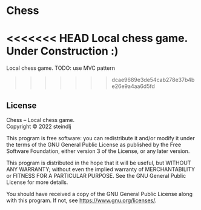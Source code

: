 # Chess
<<<<<<< HEAD
Local chess game.
Under Construction :)
=======
Local chess game. TODO: use MVC pattern
>>>>>>> dcae9689e3de54cab278e37b4be26e9a4aa6d5fd
## License
Chess – Local chess game. <br />
Copyright © 2022 steindlj

This program is free software: you can redistribute it and/or modify it under the terms of the GNU General Public License as published by the Free Software Foundation, either version 3 of the License, or any later version.

This program is distributed in the hope that it will be useful, but WITHOUT ANY WARRANTY; without even the implied warranty of MERCHANTABILITY or FITNESS FOR A PARTICULAR PURPOSE. See the GNU General Public License for more details.

You should have received a copy of the GNU General Public License along with this program. If not, see <https://www.gnu.org/licenses/>.

